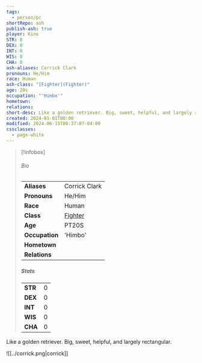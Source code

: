 ```yaml
---
tags:
  - person/pc
shortRepo: ash
publish-ash: true
player: Kino
STR: 0
DEX: 0
INT: 0
WIS: 0
CHA: 0
ash-aliases: Corrick Clark
pronouns: He/Him
race: Human
ash-class: "[Fighter](Fighter)"
age: 20s
occupation: "'Himbo'"
hometown: 
relations: 
short-desc: Like a golden retriever. Big, sweet, helpful, and largely rectangular.
created: 2024-01-01T00:00
modified: 2024-06-15T00:37:07-04:00
cssclasses:
  - page-white
---
```


> [!infobox]
> ###### Bio
> |                |                  |
> | -------------- | ---------------- |
> |**Aliases**     | Corrick Clark                |
> |**Pronouns**    | He/Him           |
> |**Race**        | Human            |
> |**Class**         | [Fighter](Fighter)            |
> |**Age**         | PT20S            |
> |**Occupation**  | 'Himbo'        |
> |**Hometown**||
> |**Relations**|  |
> 
> ##### Stats
> |      |      |
> | ---- | ---- |
> | **STR**  | 0     |
> | **DEX**  | 0     |
> | **INT**  | 0     |
> | **WIS**  | 0     |
> | **CHA**  | 0     |

Like a golden retriever. Big, sweet, helpful, and largely rectangular.

![[../corrick.png|corrick]]